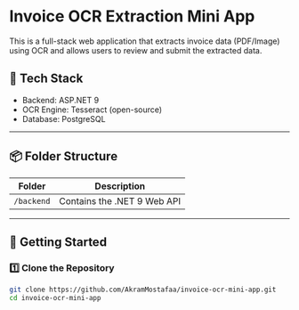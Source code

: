 # Invoice OCR Extraction Mini App

This is a full-stack web application that extracts invoice data (PDF/Image) using OCR and allows users to review and submit the extracted data.

## 🔧 Tech Stack

- Backend: ASP.NET 9
- OCR Engine: Tesseract (open-source)
- Database: PostgreSQL

---

## 📦 Folder Structure

| Folder     | Description                          |
|------------|--------------------------------------|
| `/backend` | Contains the .NET 9 Web API          |

---

## 🚀 Getting Started

### 1️⃣ Clone the Repository

```bash
git clone https://github.com/AkramMostafaa/invoice-ocr-mini-app.git
cd invoice-ocr-mini-app
